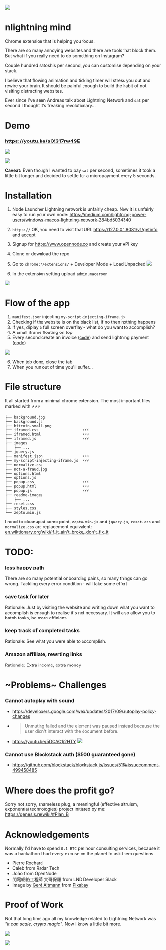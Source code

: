 ![](readme-images/bitcoin-games-logo.png)
# nlightning mind

Chrome extension that is helping you focus.

There are so many annoying websites and there are tools that block them. But what if you really need to do something on Instagram?

Couple hundred satoshis per second, you can customise depending on your stack.

I believe that flowing animation and ticking timer will stress you out and rewire your brain. It should be painful enough to build the habit of not visiting distracting websites.

Ever since I’ve seen Andreas talk about Lightning Network and `sat` per second I thought it’s freaking revolutionary...


# Demo

### https://youtu.be/aiX317rw4SE

[![](readme-images/youtube-thumbnail.jpg)](https://youtu.be/aiX317rw4SE)

![](readme-images/invoice-payment-every-second.gif)

**Caveat:** Even though I wanted to pay `sat` per second, sometimes it took a little bit longer and decided to settle for a micropayment every 5 seconds. 

# Installation

1. Node Launcher
Lightning network is unfairly cheap. Now it is unfairly easy to run your own node:
https://medium.com/lightning-power-users/windows-macos-lightning-network-284bd5034340

2. `https://` OK, you need to visit that URL https://127.0.0.1:8081/v1/getinfo and accept

3. Signup for https://www.opennode.co and create your API key

4. Clone or download the repo

5. Go to `chrome://extensions/` + Developer Mode + Load Unpacked
![](readme-images/developer-mode.png)

6. In the extension setting upload `admin.macaroon`

![](readme-images/macaroon-upload.png)


# Flow of the app
1. `manifest.json` injecting `my-script-injecting-iframe.js`
2. Checking if the website is on the black list, if no then nothing happens
3. If yes, diplay a full screen overflay - what do you want to accomplish?
4. A small iframe floating on top
5. Every second create an invoice ([code](https://github.com/genesisdotre/Bitcoin-Games-nLightning-Mind-Chrome-Extension/blob/954d9473567f0b805744e7f299e219a6f148d966/iframed.js#L103)) and send lightning payment ([code](https://github.com/genesisdotre/Bitcoin-Games-nLightning-Mind-Chrome-Extension/blob/954d9473567f0b805744e7f299e219a6f148d966/iframed.js#L122))

![](readme-images/activity.gif)

6. When job done, close the tab
7. When you run out of time you'll suffer...

# File structure
It all started from a minimal chrome extension. The most important files marked with ⚡️️⚡️⚡️️

```
├── background.jpg
├── background.js
├── bitcoin-small.png
├── iframed.css                    ⚡️️⚡️⚡️️
├── iframed.html                   ⚡️️⚡️⚡️️
├── iframed.js                     ⚡️️⚡️⚡️️
├── images
│   ├── ...
├── jquery.js
├── manifest.json                  ⚡️️⚡️⚡️️
├── my-script-injecting-iframe.js  ⚡️️⚡️⚡️️
├── normalize.css
├── not-a-fraud.jpg
├── options.html
├── options.js
├── popup.css                      ⚡️️⚡️⚡️️
├── popup.html                     ⚡️️⚡️⚡️️
├── popup.js                       ⚡️️⚡️⚡️️
├── readme-images
│   ├── ...
├── reset.css
├── styles.css
└── zepto.min.js
```

I need to cleanup at some point, `zepto.min.js` and `jquery.js`, `reset.css` and `normalize.css` are replacement equivalent: [en.wiktionary.org/wiki/if_it_ain't_broke,_don't_fix_it](https://en.wiktionary.org/wiki/if_it_ain%27t_broke,_don%27t_fix_it)

# TODO:

### less happy path

There are so many potential onboarding pains, so many things can go wrong. Tackling every error condition - will take some effort

### save task for later

Rationale: Just by visiting the website and writing down what you want to accomplish is enough to realise it's not necessary. It will also allow you to batch tasks, be more efficient.

### keep track of completed tasks

Rationale: See what you were able to accomplish.

### Amazon affiliate, rewrting links 

Rationale: Extra income, extra money

# ~Problems~ Challenges

### Cannot autoplay with sound

* https://developers.google.com/web/updates/2017/09/autoplay-policy-changes
* > Unmuting failed and the element was paused instead because the user didn't interact with the document before.
* https://youtu.be/5DCAC1j2HTY
[![](readme-images/bbc-showdown.jpg)](https://youtu.be/5DCAC1j2HTY)

### Cannot use Blockstack auth ($500 guaranteed gone)

* https://github.com/blockstack/blockstack.js/issues/518#issuecomment-499458485

# Where does the profit go?
Sorry not sorry, shameless plug, a meaningful (effective altruism, exponential technologies) project initiated by me: https://genesis.re/wiki/#Plan_B


# Acknowledgements

Normally I'd have to spend `0.1 BTC` per hour consulting services, because it was a hackathon I had every excuse on the planet to ask them questions.

* Pierre Rochard
* Caleb from Radar Tech
* João from OpenNode
* 閃電網絡工程師 大哥保羅 from LND Developer Slack
* Image by [Gerd Altmann](https://pixabay.com/users/geralt-9301/?utm_source=link-attribution&amp;utm_medium=referral&amp;utm_campaign=image&amp;utm_content=4062449) from [Pixabay](https://pixabay.com/?utm_source=link-attribution&amp;utm_medium=referral&amp;utm_campaign=image&amp;utm_content=4062449)

# Proof of Work
Not that long time ago all my knowledge related to Lightning Network was *"it can scale, crypto magic"*. Now I know a little bit more.

![](readme-images/pow-open.png)

![](readme-images/pow-close.png)
